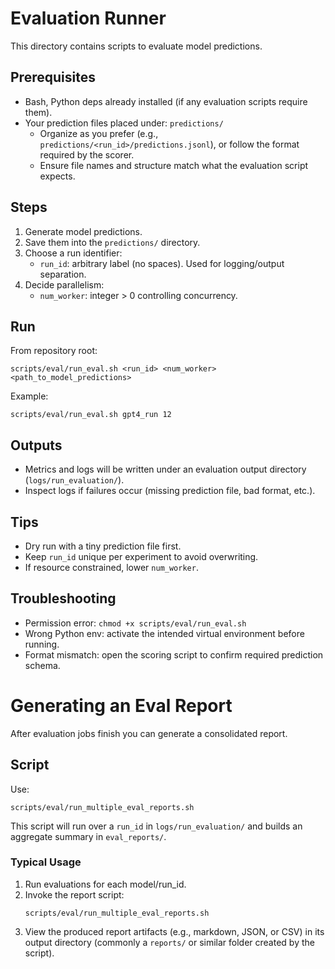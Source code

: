 # Evaluation Runner

This directory contains scripts to evaluate model predictions.

## Prerequisites
- Bash, Python deps already installed (if any evaluation scripts require them).
- Your prediction files placed under: `predictions/`
    - Organize as you prefer (e.g., `predictions/<run_id>/predictions.jsonl`), or follow the format required by the scorer.
    - Ensure file names and structure match what the evaluation script expects.

## Steps

1. Generate model predictions.
2. Save them into the `predictions/` directory.
3. Choose a run identifier:
     - `run_id`: arbitrary label (no spaces). Used for logging/output separation.
4. Decide parallelism:
     - `num_worker`: integer > 0 controlling concurrency.

## Run

From repository root:
```
scripts/eval/run_eval.sh <run_id> <num_worker> <path_to_model_predictions>
```

Example:
```
scripts/eval/run_eval.sh gpt4_run 12
```

## Outputs
- Metrics and logs will be written under an evaluation output directory (`logs/run_evaluation/`).
- Inspect logs if failures occur (missing prediction file, bad format, etc.).

## Tips
- Dry run with a tiny prediction file first.
- Keep `run_id` unique per experiment to avoid overwriting.
- If resource constrained, lower `num_worker`.

## Troubleshooting
- Permission error: `chmod +x scripts/eval/run_eval.sh`
- Wrong Python env: activate the intended virtual environment before running.
- Format mismatch: open the scoring script to confirm required prediction schema.

# Generating an Eval Report
After evaluation jobs finish you can generate a consolidated report.

## Script
Use:
```
scripts/eval/run_multiple_eval_reports.sh
```
This script will run over a `run_id` in `logs/run_evaluation/` and builds an aggregate summary in `eval_reports/`.

### Typical Usage
1. Run evaluations for each model/run_id.
2. Invoke the report script:
    ```
    scripts/eval/run_multiple_eval_reports.sh
    ```
3. View the produced report artifacts (e.g., markdown, JSON, or CSV) in its output directory (commonly a `reports/` or similar folder created by the script).
